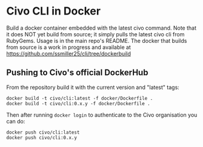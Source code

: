 # Civo CLI in Docker

Build a docker container embedded with the latest civo command.  Note that it does NOT yet build from source;
it simply pulls the latest civo cli from RubyGems.  Usage is in the main repo's README.  The docker that builds
from source is a work in progress and available at https://github.com/ssmiller25/cli/tree/dockerbuild

##


## Pushing to Civo's official DockerHub

From the repository build it with the current version and "latest" tags:

```
docker build -t civo/cli:latest -f docker/Dockerfile .
docker build -t civo/cli:0.x.y -f docker/Dockerfile .
```

Then after running `docker login` to authenticate to the Civo organisation you can do:

```
docker push civo/cli:latest
docker push civo/cli:0.x.y
```